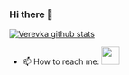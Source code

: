 ### Hi there 👋


[![Verevka github stats](https://github-readme-stats.vercel.app/api?username=Verevka&show_icons=true&include_all_commits=true&theme=tokyonight)](https://github.com/Verevka)

<!--
**Verevka/Verevka** is a ✨ _special_ ✨ repository because its `README.md` (this file) appears on your GitHub profile.

Here are some ideas to get you started:

- 🔭 I’m currently working on ...
- 🌱 I’m currently learning ...
- 👯 I’m looking to collaborate on ...
- 🤔 I’m looking for help with ...
- 💬 Ask me about ... -->
- 📫 How to reach me: [<img src="https://www.vectorlogo.zone/logos/telegram/telegram-tile.svg" width="32">](http://t.me/Verevka86)
<!-- - 😄 Pronouns: ...
- ⚡ Fun fact: ...
-->
